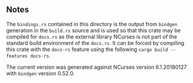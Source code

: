 ## Notes

The `bindings.rs` contained in this directory is the output from `bindgen` generation in the `build.rs` source and is used so that this crate may be compiled for `docs.rs` as the external library NCurses is not part of the standard build environment of the `docs.rs`. It can be forced by compiling this crate with the `docs-rs` feature using the following `cargo build --features docs-rs`.

The current version was generated against NCurses version 6.1.20180127 with `bindgen` version 0.52.0.
